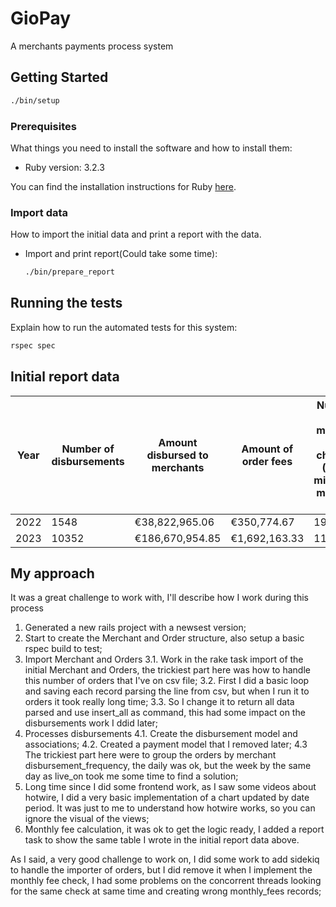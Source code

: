 # GioPay

A merchants payments process system

## Getting Started

```sh
./bin/setup
```

### Prerequisites

What things you need to install the software and how to install them:

- Ruby version: 3.2.3

You can find the installation instructions for Ruby [here](https://www.ruby-lang.org/en/documentation/installation/).

### Import data

How to import the initial data and print a report with the data.

* Import and print report(Could take some time):
  ```sh
  ./bin/prepare_report
  ```

## Running the tests

Explain how to run the automated tests for this system:

```sh
rspec spec
```

## Initial report data

| Year | Number of disbursements | Amount disbursed to merchants | Amount of order fees | Number of monthly fees charged (From minimum monthly fee) | Amount of monthly fee charged (From minimum monthly fee) |
|------|-------------------------|-------------------------------|----------------------|-----------------------------------------------------------|----------------------------------------------------------|
| 2022 | 1548                    | €38,822,965.06                | €350,774.67          | 19                                                        | €340.64                                                  |
| 2023 | 10352                   | €186,670,954.85               | €1,692,163.33        | 116                                                       | €1,941.67                                                |


## My approach

It was a great challenge to work with, I'll describe how I work during this process

1. Generated a new rails project with a newsest version;
2. Start to create the Merchant and Order structure, also setup a basic rspec build to test;
3. Import Merchant and Orders
  3.1. Work in the rake task import of the initial Merchant and Orders, the trickiest part here was how to handle this number of orders that I've on csv file;
  3.2. First I did a basic loop and saving each record parsing the line from csv, but when I run it to orders it took really long time;
  3.3. So I change it to return all data parsed and use insert_all as command, this had some impact on the disbursements work I ddid later;
4. Processes disbursements
  4.1. Create the disbursement model and associations;
  4.2. Created a payment model that I removed later;
  4.3 The trickiest part here were to group the orders by merchant disbursement_frequency, the daily was ok, but the week by the same day as live_on took me some time to find a solution;
5. Long time since I did some frontend work, as I saw some videos about hotwire, I did a very basic implementation of a chart updated by date period.
  It was just to me to understand how hotwire works, so you can ignore the visual of the views;
6. Monthly fee calculation, it was ok to get the logic ready, I added a report task to show the same table I wrote in the initial report data above.

As I said, a very good challenge to work on, I did some work to add sidekiq to handle the importer of orders, but I did remove it when I implement the monthly fee check, I had some problems on the concorrent threads looking for the same check at same time and creating wrong monthly_fees records;
